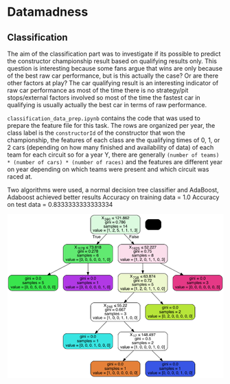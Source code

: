 # Datamadness

## Classification
The aim of the classification part was to investigate if its possible to predict the constructor championship 
result based on qualifying results only. This question is interesting because some fans argue that wins are 
only because of the best raw car performance, but is this actually the case? Or are there other factors at play? 
The car qualifying result is an interesting indicator of raw car performance as most of the time there is no 
strategy/pit stops/external factors involved so most of the time the fastest car in qualifying is usually actually the 
best car in terms of raw performance.

`classification_data_prep.ipynb` contains the code that was used to prepare the feature file for this task. 
The rows are organized per year, the class label is the `constructorId` of the constructor that won the 
championship, the features of each class are the qualifying times of 0, 1, or 2 cars (depending on how many finished and availability of data)
of each team for each circuit so for a year Y, there are generally `(number of teams) * (number of cars) * (number of races)`
and the features are different year on year depending on which teams were present and which circuit was raced at.

Two algorithms were used, a normal decision tree classifier and AdaBoost, Adaboost achieved better results
Accuracy on training data =  1.0
Accuracy on test data =  0.8333333333333334


![Decision tree of the normal decision tree classifier visualised](calssification_tree_viz.png)
